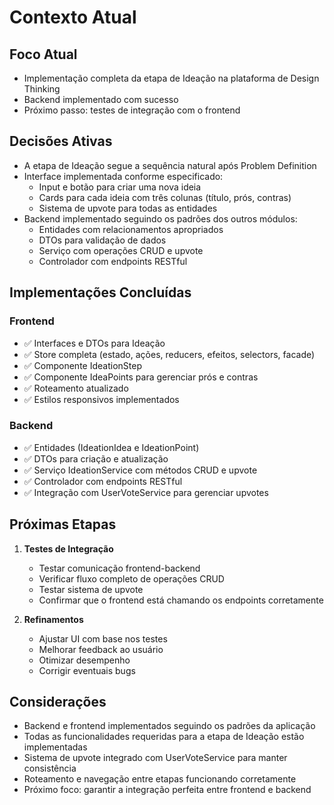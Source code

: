 # Contexto Atual

## Foco Atual

- Implementação completa da etapa de Ideação na plataforma de Design Thinking
- Backend implementado com sucesso
- Próximo passo: testes de integração com o frontend

## Decisões Ativas

- A etapa de Ideação segue a sequência natural após Problem Definition
- Interface implementada conforme especificado:
  - Input e botão para criar uma nova ideia
  - Cards para cada ideia com três colunas (título, prós, contras)
  - Sistema de upvote para todas as entidades
- Backend implementado seguindo os padrões dos outros módulos:
  - Entidades com relacionamentos apropriados
  - DTOs para validação de dados
  - Serviço com operações CRUD e upvote
  - Controlador com endpoints RESTful

## Implementações Concluídas

### Frontend

- ✅ Interfaces e DTOs para Ideação
- ✅ Store completa (estado, ações, reducers, efeitos, selectors, facade)
- ✅ Componente IdeationStep
- ✅ Componente IdeaPoints para gerenciar prós e contras
- ✅ Roteamento atualizado
- ✅ Estilos responsivos implementados

### Backend

- ✅ Entidades (IdeationIdea e IdeationPoint)
- ✅ DTOs para criação e atualização
- ✅ Serviço IdeationService com métodos CRUD e upvote
- ✅ Controlador com endpoints RESTful
- ✅ Integração com UserVoteService para gerenciar upvotes

## Próximas Etapas

1. **Testes de Integração**

   - Testar comunicação frontend-backend
   - Verificar fluxo completo de operações CRUD
   - Testar sistema de upvote
   - Confirmar que o frontend está chamando os endpoints corretamente

2. **Refinamentos**
   - Ajustar UI com base nos testes
   - Melhorar feedback ao usuário
   - Otimizar desempenho
   - Corrigir eventuais bugs

## Considerações

- Backend e frontend implementados seguindo os padrões da aplicação
- Todas as funcionalidades requeridas para a etapa de Ideação estão implementadas
- Sistema de upvote integrado com UserVoteService para manter consistência
- Roteamento e navegação entre etapas funcionando corretamente
- Próximo foco: garantir a integração perfeita entre frontend e backend

